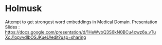 # Holmusk
Attempt to get strongest word embeddings in Medical Domain.  Presentation Slides : https://docs.google.com/presentation/d/1HeWvbQ3S6kN0BCu4cwz6a_vTuXcJ1opvvdlbOSJKueU/edit?usp=sharing
